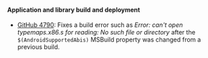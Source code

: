 #### Application and library build and deployment

  * [GitHub 4790](https://github.com/xamarin/xamarin-android/issues/4790):
    Fixes a build error such as _Error: can't open typemaps.x86.s for
    reading: No such file or directory_ after the
    `$(AndroidSupportedAbis)` MSBuild property was changed from a
    previous build.

